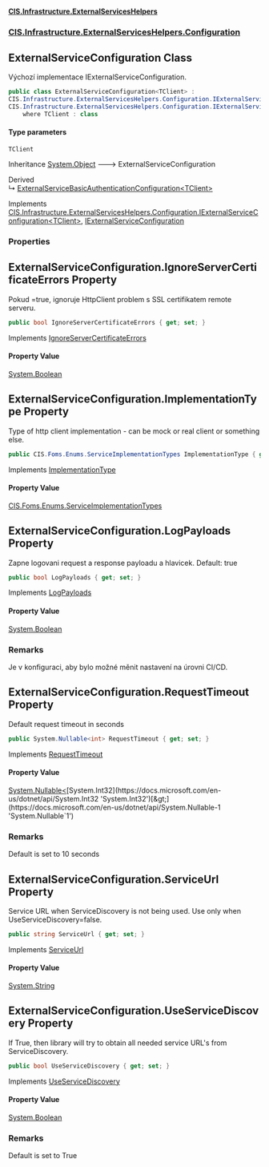 #### [CIS.Infrastructure.ExternalServicesHelpers](index.md 'index')
### [CIS.Infrastructure.ExternalServicesHelpers.Configuration](CIS.Infrastructure.ExternalServicesHelpers.Configuration.md 'CIS.Infrastructure.ExternalServicesHelpers.Configuration')

## ExternalServiceConfiguration<TClient> Class

Výchozí implementace IExternalServiceConfiguration.

```csharp
public class ExternalServiceConfiguration<TClient> :
CIS.Infrastructure.ExternalServicesHelpers.Configuration.IExternalServiceConfiguration<TClient>,
CIS.Infrastructure.ExternalServicesHelpers.Configuration.IExternalServiceConfiguration
    where TClient : class
```
#### Type parameters

<a name='CIS.Infrastructure.ExternalServicesHelpers.Configuration.ExternalServiceConfiguration_TClient_.TClient'></a>

`TClient`

Inheritance [System.Object](https://docs.microsoft.com/en-us/dotnet/api/System.Object 'System.Object') &#129106; ExternalServiceConfiguration<TClient>

Derived  
&#8627; [ExternalServiceBasicAuthenticationConfiguration&lt;TClient&gt;](CIS.Infrastructure.ExternalServicesHelpers.Configuration.ExternalServiceBasicAuthenticationConfiguration_TClient_.md 'CIS.Infrastructure.ExternalServicesHelpers.Configuration.ExternalServiceBasicAuthenticationConfiguration<TClient>')

Implements [CIS.Infrastructure.ExternalServicesHelpers.Configuration.IExternalServiceConfiguration&lt;](CIS.Infrastructure.ExternalServicesHelpers.Configuration.IExternalServiceConfiguration_TClient_.md 'CIS.Infrastructure.ExternalServicesHelpers.Configuration.IExternalServiceConfiguration<TClient>')[TClient](CIS.Infrastructure.ExternalServicesHelpers.Configuration.ExternalServiceConfiguration_TClient_.md#CIS.Infrastructure.ExternalServicesHelpers.Configuration.ExternalServiceConfiguration_TClient_.TClient 'CIS.Infrastructure.ExternalServicesHelpers.Configuration.ExternalServiceConfiguration<TClient>.TClient')[&gt;](CIS.Infrastructure.ExternalServicesHelpers.Configuration.IExternalServiceConfiguration_TClient_.md 'CIS.Infrastructure.ExternalServicesHelpers.Configuration.IExternalServiceConfiguration<TClient>'), [IExternalServiceConfiguration](CIS.Infrastructure.ExternalServicesHelpers.Configuration.IExternalServiceConfiguration.md 'CIS.Infrastructure.ExternalServicesHelpers.Configuration.IExternalServiceConfiguration')
### Properties

<a name='CIS.Infrastructure.ExternalServicesHelpers.Configuration.ExternalServiceConfiguration_TClient_.IgnoreServerCertificateErrors'></a>

## ExternalServiceConfiguration<TClient>.IgnoreServerCertificateErrors Property

Pokud =true, ignoruje HttpClient problem s SSL certifikatem remote serveru.

```csharp
public bool IgnoreServerCertificateErrors { get; set; }
```

Implements [IgnoreServerCertificateErrors](CIS.Infrastructure.ExternalServicesHelpers.Configuration.IExternalServiceConfiguration.md#CIS.Infrastructure.ExternalServicesHelpers.Configuration.IExternalServiceConfiguration.IgnoreServerCertificateErrors 'CIS.Infrastructure.ExternalServicesHelpers.Configuration.IExternalServiceConfiguration.IgnoreServerCertificateErrors')

#### Property Value
[System.Boolean](https://docs.microsoft.com/en-us/dotnet/api/System.Boolean 'System.Boolean')

<a name='CIS.Infrastructure.ExternalServicesHelpers.Configuration.ExternalServiceConfiguration_TClient_.ImplementationType'></a>

## ExternalServiceConfiguration<TClient>.ImplementationType Property

Type of http client implementation - can be mock or real client or something else.

```csharp
public CIS.Foms.Enums.ServiceImplementationTypes ImplementationType { get; set; }
```

Implements [ImplementationType](CIS.Infrastructure.ExternalServicesHelpers.Configuration.IExternalServiceConfiguration.md#CIS.Infrastructure.ExternalServicesHelpers.Configuration.IExternalServiceConfiguration.ImplementationType 'CIS.Infrastructure.ExternalServicesHelpers.Configuration.IExternalServiceConfiguration.ImplementationType')

#### Property Value
[CIS.Foms.Enums.ServiceImplementationTypes](https://docs.microsoft.com/en-us/dotnet/api/CIS.Foms.Enums.ServiceImplementationTypes 'CIS.Foms.Enums.ServiceImplementationTypes')

<a name='CIS.Infrastructure.ExternalServicesHelpers.Configuration.ExternalServiceConfiguration_TClient_.LogPayloads'></a>

## ExternalServiceConfiguration<TClient>.LogPayloads Property

Zapne logovani request a response payloadu a hlavicek. Default: true

```csharp
public bool LogPayloads { get; set; }
```

Implements [LogPayloads](CIS.Infrastructure.ExternalServicesHelpers.Configuration.IExternalServiceConfiguration.md#CIS.Infrastructure.ExternalServicesHelpers.Configuration.IExternalServiceConfiguration.LogPayloads 'CIS.Infrastructure.ExternalServicesHelpers.Configuration.IExternalServiceConfiguration.LogPayloads')

#### Property Value
[System.Boolean](https://docs.microsoft.com/en-us/dotnet/api/System.Boolean 'System.Boolean')

### Remarks
Je v konfiguraci, aby bylo možné měnit nastavení na úrovni CI/CD.

<a name='CIS.Infrastructure.ExternalServicesHelpers.Configuration.ExternalServiceConfiguration_TClient_.RequestTimeout'></a>

## ExternalServiceConfiguration<TClient>.RequestTimeout Property

Default request timeout in seconds

```csharp
public System.Nullable<int> RequestTimeout { get; set; }
```

Implements [RequestTimeout](CIS.Infrastructure.ExternalServicesHelpers.Configuration.IExternalServiceConfiguration.md#CIS.Infrastructure.ExternalServicesHelpers.Configuration.IExternalServiceConfiguration.RequestTimeout 'CIS.Infrastructure.ExternalServicesHelpers.Configuration.IExternalServiceConfiguration.RequestTimeout')

#### Property Value
[System.Nullable&lt;](https://docs.microsoft.com/en-us/dotnet/api/System.Nullable-1 'System.Nullable`1')[System.Int32](https://docs.microsoft.com/en-us/dotnet/api/System.Int32 'System.Int32')[&gt;](https://docs.microsoft.com/en-us/dotnet/api/System.Nullable-1 'System.Nullable`1')

### Remarks
Default is set to 10 seconds

<a name='CIS.Infrastructure.ExternalServicesHelpers.Configuration.ExternalServiceConfiguration_TClient_.ServiceUrl'></a>

## ExternalServiceConfiguration<TClient>.ServiceUrl Property

Service URL when ServiceDiscovery is not being used. Use only when UseServiceDiscovery=false.

```csharp
public string ServiceUrl { get; set; }
```

Implements [ServiceUrl](CIS.Infrastructure.ExternalServicesHelpers.Configuration.IExternalServiceConfiguration.md#CIS.Infrastructure.ExternalServicesHelpers.Configuration.IExternalServiceConfiguration.ServiceUrl 'CIS.Infrastructure.ExternalServicesHelpers.Configuration.IExternalServiceConfiguration.ServiceUrl')

#### Property Value
[System.String](https://docs.microsoft.com/en-us/dotnet/api/System.String 'System.String')

<a name='CIS.Infrastructure.ExternalServicesHelpers.Configuration.ExternalServiceConfiguration_TClient_.UseServiceDiscovery'></a>

## ExternalServiceConfiguration<TClient>.UseServiceDiscovery Property

If True, then library will try to obtain all needed service URL's from ServiceDiscovery.

```csharp
public bool UseServiceDiscovery { get; set; }
```

Implements [UseServiceDiscovery](CIS.Infrastructure.ExternalServicesHelpers.Configuration.IExternalServiceConfiguration.md#CIS.Infrastructure.ExternalServicesHelpers.Configuration.IExternalServiceConfiguration.UseServiceDiscovery 'CIS.Infrastructure.ExternalServicesHelpers.Configuration.IExternalServiceConfiguration.UseServiceDiscovery')

#### Property Value
[System.Boolean](https://docs.microsoft.com/en-us/dotnet/api/System.Boolean 'System.Boolean')

### Remarks
Default is set to True